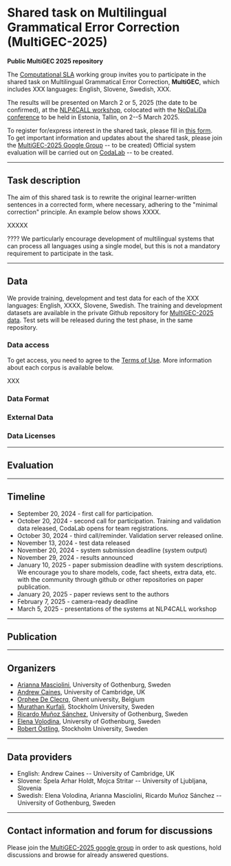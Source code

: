 # Shared task on Multilingual Grammatical Error Correction (MultiGEC-2025)

__Public MultiGEC 2025 repository__

The [Computational SLA](https://spraakbanken.gu.se/en/compsla) working group invites you to participate in the shared task on Multilingual Grammatical Error Correction, **MultiGEC**, which includes XXX languages: English, Slovene, Swedish, XXX.

The results will be presented on March 2 or 5, 2025 (the date to be confirmed), at the [NLP4CALL workshop](https://spraakbanken.gu.se/en/research/themes/icall/nlp4call-workshop-series/), colocated with the [NoDaLiDa conference](https://www.nodalida-bhlt2025.eu/conference) to be held in Estonia, Tallin, on 2--5 March 2025. 

To register for/express interest in the shared task, please fill in [this form](https://forms.gle/nTPfARVqy1XmqT4t6).   
To get important information and updates about the shared task, please join the [MultiGEC-2025 Google Group](https://groups.google.com/g/multiged-2023) -- to be created)
Official system evaluation will be carried out on [CodaLab](https://codalab.lisn.upsaclay.fr/competitions/9784) -- to be created.  

---

## Task description

The aim of this shared task is to rewrite the original learner-written sentences in a corrected form, where necessary, adhering to the "minimal correction" principle. An example below shows XXXX.

XXXXX

???? We particularly encourage development of multilingual systems that can process all languages using a single model, but this is not a mandatory requirement to participate in the task. 

---

## Data

We provide training, development and test data for each of the XXX  languages: English, XXXX, Slovene, Swedish. 
The training and development datasets are available in the private Github repository for [MultiGEC-2025 data](https://github.com/spraakbanken/multigec-2025-data/). Test sets will be released during the test phase, in the same repository. 

### Data access

To get access, you need to agree to the [Terms of Use](https://forms.gle/VLJ18WbwsxitEBYi7). 
More information about each corpus is available below. 

XXX

### Data Format


### External Data


### Data Licenses


---

## Evaluation 


---

## Timeline

* September 20, 2024 - first call for participation. 
* October 20, 2024 - second call for participation. Training and validation data released, CodaLab opens for team registrations.
* October 30, 2024 - third call/reminder. Validation server released online.
* November 13, 2024 - test data released
* November 20, 2024 - system submission deadline (system output)
* November 29, 2024 - results announced
* January 10, 2025 - paper submission deadline with system descriptions. We encourage you to share models, code, fact sheets, extra data, etc. with the community through github or other repositories on paper publication.
* January 20, 2025 - paper reviews sent to the authors
* February 7, 2025 - camera-ready deadline
* March 5, 2025 - presentations of the systems at NLP4CALL workshop 


---

## Publication

---

## Organizers

* [Arianna Masciolini](https://harisont.github.io/research.html), University of Gothenburg, Sweden
* [Andrew Caines](https://www.cl.cam.ac.uk/~apc38/), University of Cambridge, UK
* [Orphee De Clecrq](https://research.flw.ugent.be/en/orphee.declercq), Ghent university, Belgium
* [Murathan Kurfali](https://www.su.se/english/profiles/muku8726-1.373629), Stockholm University, Sweden
* [Ricardo Muñoz Sánchez](https://rimusa.github.io/about/), University of Gothenburg, Sweden
* [Elena Volodina](https://spraakbanken.gu.se/en/about/staff/elena), University of Gothenburg, Sweden
* [Robert Östling](https://www.su.se/english/profiles/robe-1.187515), Stockholm University, Sweden

---

## Data providers

* English: Andrew Caines -- University of Cambridge, UK
* Slovene: Špela Arhar Holdt, Mojca Stritar -- University of Ljubljana, Slovenia
* Swedish: Elena Volodina, Arianna Masciolini, Ricardo Muñoz Sánchez -- University of Gothenburg, Sweden

---  

## Contact information and forum for discussions

Please join the [MultiGEC-2025 google group](XXX) in order to ask questions, hold discussions and browse for already answered questions.
